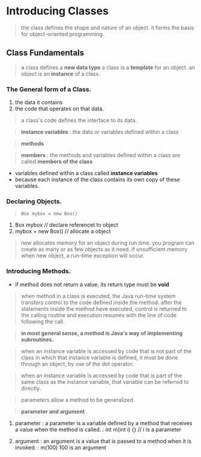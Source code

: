 # Introducing Classes
> the class defines the shape and nature of an object.
> it forms the basis for object-oriented programming.

## Class Fundamentals

> a class defines a **new data type**
> a class is a **template** for an object.
> an object is an **instance** of a class.

### The General form of a Class.

1. the data it contains
2. the code that operates on that data.

> a class's code defines the interface to its data.

> **instance variables**
: the data or variables defined within a class

> **methods**

> **members**
: the methods and variables defined within a class are called **members of the class**

- variables defined within a class called **instance variables**
- because each instance of the class contains its own copy of these variables.

### Declaring Objects.

> `Box mybox = new Box()`
1. Box mybox // declare referencet to object
2. mybox = new Box() // allocate a object

> new allocates memory for an object during run time.
> you program can create as many or as few objects as it need.
> if unsufficient memory when new object, a run-time exception will occur.

### Introducing Methods.

- if method does not return a value, its return type must be **void**

> when method in a class is executed, the Java run-time system transfers control to the code defined inside the method.
> after the statements inside the method have executed, control is returned to the calling routine
> and execution resumes with the line of code following the call.

> **in most general sense, a method is Java's way of implementing subroutines.**

> when an instance variable is accessed by code that is not part of the class in which that instance variable is defined,
> it must be done through an object, by use of the dot operator.

> when an instance variable is accessed by code that is part of the same class as the instance variable, that variable can be referred to directly.

> parameters allow a method to be generalized.

> **parameter and argument**

1. parameter
   : a parameter is a variable defined by a method that receives a value when the method is called.
   : int m(int i) {} // i is a parameter

2. argument
   : an argument is a value that is passed to a method when it is invoked.
   : m(100) 100 is an argument
